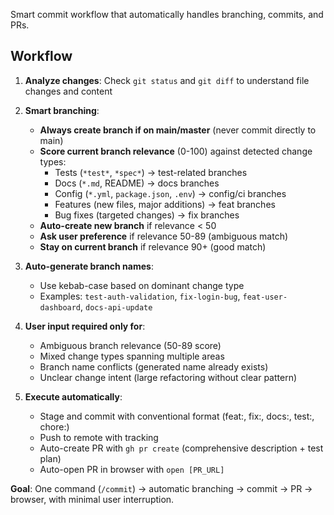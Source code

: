 Smart commit workflow that automatically handles branching, commits, and PRs.

## Workflow

1. **Analyze changes**: Check `git status` and `git diff` to understand file changes and content

2. **Smart branching**:
   - **Always create branch if on main/master** (never commit directly to main)
   - **Score current branch relevance** (0-100) against detected change types:
     - Tests (`*test*`, `*spec*`) → test-related branches
     - Docs (`*.md`, README) → docs branches  
     - Config (`*.yml`, `package.json`, `.env`) → config/ci branches
     - Features (new files, major additions) → feat branches
     - Bug fixes (targeted changes) → fix branches
   - **Auto-create new branch** if relevance < 50
   - **Ask user preference** if relevance 50-89 (ambiguous match)
   - **Stay on current branch** if relevance 90+ (good match)

3. **Auto-generate branch names**:
   - Use kebab-case based on dominant change type
   - Examples: `test-auth-validation`, `fix-login-bug`, `feat-user-dashboard`, `docs-api-update`

4. **User input required only for**:
   - Ambiguous branch relevance (50-89 score)
   - Mixed change types spanning multiple areas
   - Branch name conflicts (generated name already exists)
   - Unclear change intent (large refactoring without clear pattern)

5. **Execute automatically**:
   - Stage and commit with conventional format (feat:, fix:, docs:, test:, chore:)
   - Push to remote with tracking
   - Auto-create PR with `gh pr create` (comprehensive description + test plan)
   - Auto-open PR in browser with `open [PR_URL]`

**Goal**: One command (`/commit`) → automatic branching → commit → PR → browser, with minimal user interruption.